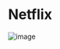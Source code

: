 # Netflix

![image](https://user-images.githubusercontent.com/86635292/178623962-793c5da0-8f02-40e5-b944-0ac5235e22a2.png)
